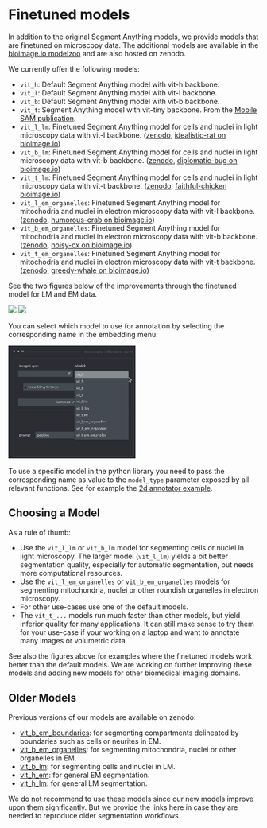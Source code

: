 # Finetuned models

In addition to the original Segment Anything models, we provide models that are finetuned on microscopy data.
The additional models are available in the [bioimage.io modelzoo](https://bioimage.io/#/) and are also hosted on zenodo.

We currently offer the following models:
- `vit_h`: Default Segment Anything model with vit-h backbone.
- `vit_l`: Default Segment Anything model with vit-l backbone.
- `vit_b`: Default Segment Anything model with vit-b backbone.
- `vit_t`: Segment Anything model with vit-tiny backbone. From the [Mobile SAM publication](https://arxiv.org/abs/2306.14289). 
- `vit_l_lm`: Finetuned Segment Anything model for cells and nuclei in light microscopy data with vit-l backbone. ([zenodo](TODO), [idealistic-rat on bioimage.io](TODO))
- `vit_b_lm`: Finetuned Segment Anything model for cells and nuclei in light microscopy data with vit-b backbone. ([zenodo](https://zenodo.org/doi/10.5281/zenodo.11103797), [diplomatic-bug on bioimage.io](TODO))
- `vit_t_lm`: Finetuned Segment Anything model for cells and nuclei in light microscopy data with vit-t backbone. ([zenodo](TODO), [faithful-chicken bioimage.io](TODO))
- `vit_l_em_organelles`: Finetuned Segment Anything model for mitochodria and nuclei in electron microscopy data with vit-l backbone. ([zenodo](TODO), [humorous-crab on bioimage.io](TODO))
- `vit_b_em_organelles`: Finetuned Segment Anything model for mitochodria and nuclei in electron microscopy data with vit-b backbone. ([zenodo](TODO), [noisy-ox on bioimage.io](TODO))
- `vit_t_em_organelles`: Finetuned Segment Anything model for mitochodria and nuclei in electron microscopy data with vit-t backbone. ([zenodo](TODO), [greedy-whale on bioimage.io](https://doi.org/10.5281/zenodo.11110950))

See the two figures below of the improvements through the finetuned model for LM and EM data. 

<img src="https://raw.githubusercontent.com/computational-cell-analytics/micro-sam/master/doc/images/lm_comparison.png" width="768">

<img src="https://raw.githubusercontent.com/computational-cell-analytics/micro-sam/master/doc/images/em_comparison.png" width="768">

You can select which model to use for annotation by selecting the corresponding name in the embedding menu:

<img src="https://raw.githubusercontent.com/computational-cell-analytics/micro-sam/master/doc/images/model-type-selector.png" width="256">

To use a specific model in the python library you need to pass the corresponding name as value to the `model_type` parameter exposed by all relevant functions.
See for example the [2d annotator example](https://github.com/computational-cell-analytics/micro-sam/blob/master/examples/annotator_2d.py#L62).


## Choosing a Model 

As a rule of thumb:
- Use the `vit_l_lm` or `vit_b_lm` model for segmenting cells or nuclei in light microscopy. The larger model (`vit_l_lm`) yields a bit better segmentation quality, especially for automatic segmentation, but needs more computational resources.
- Use the `vit_l_em_organelles` or `vit_b_em_organelles` models for segmenting mitochondria, nuclei or other  roundish organelles in electron microscopy.
- For other use-cases use one of the default models.
- The `vit_t_...` models run much faster than other models, but yield inferior quality for many applications. It can still make sense to try them for your use-case if your working on a laptop and want to annotate many images or volumetric data. 

See also the figures above for examples where the finetuned models work better than the default models.
We are working on further improving these models and adding new models for other biomedical imaging domains.


## Older Models

Previous versions of our models are available on zenodo:
- [vit_b_em_boundaries](https://zenodo.org/records/10524894): for segmenting compartments delineated by boundaries such as cells or neurites in EM.
- [vit_b_em_organelles](https://zenodo.org/records/10524828): for segmenting mitochondria, nuclei or other organelles in EM.
- [vit_b_lm](https://zenodo.org/records/10524791): for segmenting cells and nuclei in LM.
- [vit_h_em](https://zenodo.org/records/8250291): for general EM segmentation.
- [vit_h_lm](https://zenodo.org/records/8250299): for general LM segmentation.

We do not recommend to use these models since our new models improve upon them significantly. But we provide the links here in case they are needed to reproduce older segmentation workflows.
